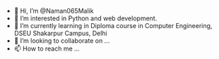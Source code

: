 - 👋 Hi, I’m @Naman065Malik
- 👀 I’m interested in Python and web development.
- 🌱 I’m currently learning in Diploma course in Computer Engineering, DSEU Shakarpur Campus, Delhi 
- 💞️ I’m looking to collaborate on ...
- 📫 How to reach me ...

<!---
Naman065Malik/Naman065Malik is a ✨ special ✨ repository because its `README.md` (this file) appears on your GitHub profile.
You can click the Preview link to take a look at your changes.
--->
